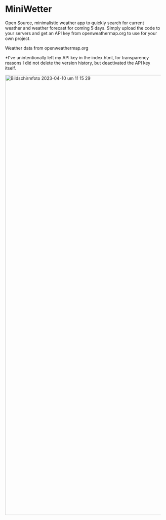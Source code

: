 # MiniWetter

Open Source, minimalistic weather app to quickly search for current weather and weather forecast for coming 5 days.
Simply upload the code to your servers and get an API key from openweathermap.org to use for your own project.

Weather data from openweathermap.org

*I've unintentionally left my API key in the index.html, for transparency reasons I did not delete the version history, but deactivated the API key itself.


<img width="1427" alt="Bildschirm­foto 2023-04-10 um 11 15 29" src="https://user-images.githubusercontent.com/16246095/230872588-70fb3cd8-a67d-4665-be66-3051c471063d.png">
